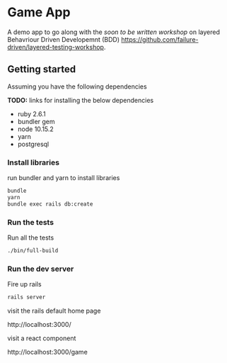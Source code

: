 # Game App

A demo app to go along with the _soon to be written workshop_ on layered
Behavriour Driven Developemnt (BDD)
https://github.com/failure-driven/layered-testing-workshop.

## Getting started

Assuming you have the following dependencies

**TODO:** links for installing the below dependencies

* ruby 2.6.1
* bundler gem
* node 10.15.2
* yarn
* postgresql

### Install libraries

run bundler and yarn to install libraries

```sh
bundle
yarn
bundle exec rails db:create
```

### Run the tests

Run all the tests

```sh
./bin/full-build
```

### Run the dev server

Fire up rails
```sh
rails server
```

visit the rails default home page

  http://localhost:3000/

visit a react component

  http://localhost:3000/game

